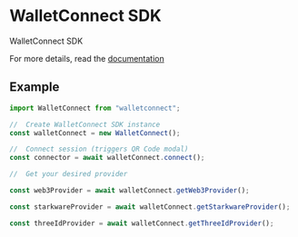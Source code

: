 # WalletConnect SDK

WalletConnect SDK

For more details, read the [documentation](https://docs.walletconnect.org)

## Example

```javascript
import WalletConnect from "walletconnect";

//  Create WalletConnect SDK instance
const walletConnect = new WalletConnect();

//  Connect session (triggers QR Code modal)
const connector = await walletConnect.connect();

//  Get your desired provider

const web3Provider = await walletConnect.getWeb3Provider();

const starkwareProvider = await walletConnect.getStarkwareProvider();

const threeIdProvider = await walletConnect.getThreeIdProvider();
```
